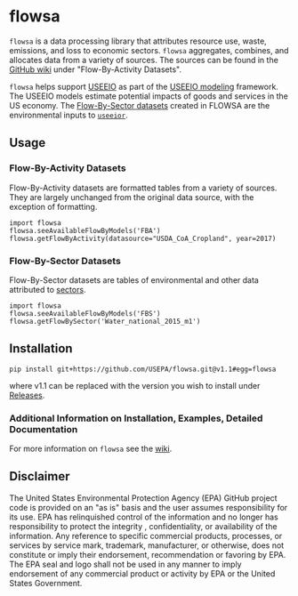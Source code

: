 # flowsa
`flowsa` is a data processing library that attributes resource use, waste, emissions, and loss to economic sectors. `flowsa` aggregates, combines, and allocates data from a variety of sources. The sources can be found in the [GitHub wiki](https://github.com/USEPA/flowsa/wiki/Available-Data#flow-by-activity-datasets) under "Flow-By-Activity Datasets".

`flowsa` helps support [USEEIO](https://www.epa.gov/land-research/us-environmentally-extended-input-output-useeio-technical-content) as part of the [USEEIO modeling](https://www.epa.gov/land-research/us-environmentally-extended-input-output-useeio-models) framework. The USEEIO models estimate potential impacts of goods and services in the US economy. The [Flow-By-Sector datasets](https://github.com/USEPA/flowsa/wiki/Available-Data#flow-by-sector-datasets) created in FLOWSA are the environmental inputs to [`useeior`](https://github.com/USEPA/useeior).

## Usage
### Flow-By-Activity Datasets
Flow-By-Activity datasets are formatted tables from a variety of sources. They are largely unchanged from the original data source, with the exception of formatting.

`import flowsa` \
`flowsa.seeAvailableFlowByModels('FBA')` \
`flowsa.getFlowByActivity(datasource="USDA_CoA_Cropland", year=2017)`

### Flow-By-Sector Datasets
Flow-By-Sector datasets are tables of environmental and other data attributed to [sectors](https://www.census.gov/naics/).

`import flowsa` \
`flowsa.seeAvailableFlowByModels('FBS')` \
`flowsa.getFlowBySector('Water_national_2015_m1')`

## Installation
`pip install git+https://github.com/USEPA/flowsa.git@v1.1#egg=flowsa`

where v1.1 can be replaced with the version you wish to install under 
[Releases](https://github.com/USEPA/flowsa/releases).

### Additional Information on Installation, Examples, Detailed Documentation
For more information on `flowsa` see the [wiki](https://github.com/USEPA/flowsa/wiki).

## Disclaimer

The United States Environmental Protection Agency (EPA) GitHub project code is provided on an "as is" basis
and the user assumes responsibility for its use.  EPA has relinquished control of the information and no longer
has responsibility to protect the integrity , confidentiality, or availability of the information.  Any
reference to specific commercial products, processes, or services by service mark, trademark, manufacturer,
or otherwise, does not constitute or imply their endorsement, recommendation or favoring by EPA.  The EPA seal
and logo shall not be used in any manner to imply endorsement of any commercial product or activity by EPA or
the United States Government.
